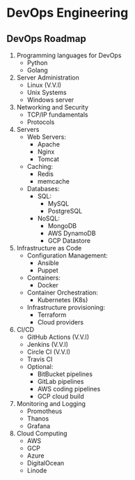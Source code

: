 # DevOps Engineering

## DevOps Roadmap

1. Programming languages for DevOps
    - Python
    - Golang
2. Server Administration
    - Linux (V.V.I)
    - Unix Systems
    - Windows server
3. Networking and Security
    - TCP/IP fundamentals
    - Protocols
4. Servers
    - Web Servers:
        - Apache
        - Nginx
        - Tomcat
    - Caching:
        - Redis
        - memcache
    - Databases:
        - SQL:
            - MySQL
            - PostgreSQL
        - NoSQL:
            - MongoDB
            - AWS DynamoDB
            - GCP Datastore
5. Infrastructure as Code
    - Configuration Management:
        - Ansible
        - Puppet
    - Containers:
        - Docker
    - Container Orchestration:
        - Kubernetes (K8s)
    - Infrastructure provisioning:
        - Terraform
        - Cloud providers
6. CI/CD
    - GitHub Actions (V.V.I)
    - Jenkins (V.V.I)
    - Circle CI (V.V.I)
    - Travis CI
    - Optional:
        - BitBucket pipelines
        - GitLab pipelines
        - AWS coding pipelines
        - GCP cloud build
7. Monitoring and Logging
    - Promotheus
    - Thanos
    - Grafana
8. Cloud Computing
    - AWS
    - GCP
    - Azure
    - DigitalOcean
    - Linode
